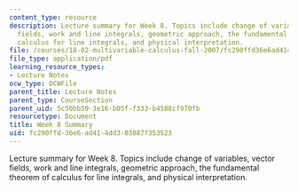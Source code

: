 ```yaml
---
content_type: resource
description: Lecture summary for Week 8. Topics include change of variables, vector
  fields, work and line integrals, geometric approach, the fundamental theorem of
  calculus for line integrals, and physical interpretation.
file: /courses/18-02-multivariable-calculus-fall-2007/fc290ffd36e6ad414dd303887f353523_lec_week8.pdf
file_type: application/pdf
learning_resource_types:
- Lecture Notes
ocw_type: OCWFile
parent_title: Lecture Notes
parent_type: CourseSection
parent_uid: 5c50bb59-3e16-b05f-f333-b4588cf970fb
resourcetype: Document
title: Week 8 Summary
uid: fc290ffd-36e6-ad41-4dd3-03887f353523
---
```

Lecture summary for Week 8. Topics include change of variables, vector fields, work and line integrals, geometric approach, the fundamental theorem of calculus for line integrals, and physical interpretation.

